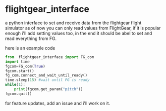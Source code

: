 # flightgear_interface
a python interface to set and receive data from the flightgear flight simulator
as of now you can only read values from FlightGear, if it is popular enough
i'll add setting values too, in the end it should be abel to set and read everything from FG.

here is an example code
```python
from  flightgear_interface import FG_com
import time
fgcom=FG_com(True)
fgcom.start()
fg_com.connect_and_wait_until_ready()
time.sleep(15) #wait until FG is ready
while(1):
    print(fgcom.get_param("pitch"))
fgcom.quit()
```
for feature updates, add an issue and i'll work on it.
